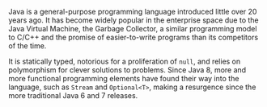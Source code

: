 Java is a general-purpose programming language introduced little over 20 years ago.
It has become widely popular in the enterprise space due to the Java Virtual Machine, the Garbage Collector, a similar programming model to C/C++ and the promise of easier-to-write programs than its competitors of the time.

It is statically typed, notorious for a proliferation of `null`, and relies on polymorphism for clever solutions to problems.
Since Java 8, more and more functional programming elements have found their way into the language, such as `Stream` and `Optional<T>`, making a resurgence since the more traditional Java 6 and 7 releases.
